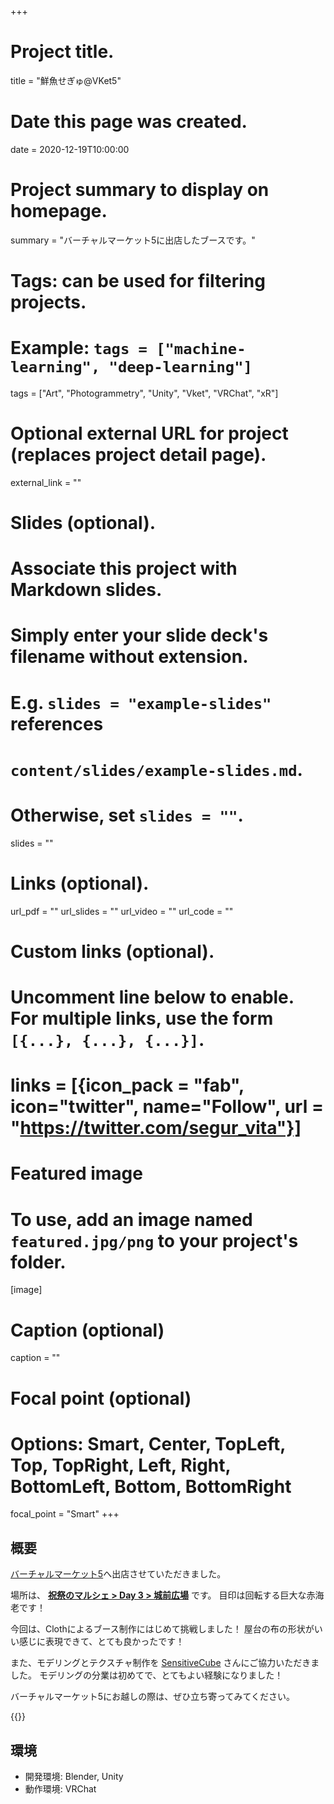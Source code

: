 +++
# Project title.
title = "鮮魚せぎゅ@VKet5"

# Date this page was created.
date = 2020-12-19T10:00:00

# Project summary to display on homepage.
summary = "バーチャルマーケット5に出店したブースです。"

# Tags: can be used for filtering projects.
# Example: `tags = ["machine-learning", "deep-learning"]`
tags = ["Art", "Photogrammetry", "Unity", "Vket", "VRChat", "xR"]

# Optional external URL for project (replaces project detail page).
external_link = ""

# Slides (optional).
#   Associate this project with Markdown slides.
#   Simply enter your slide deck's filename without extension.
#   E.g. `slides = "example-slides"` references 
#   `content/slides/example-slides.md`.
#   Otherwise, set `slides = ""`.
slides = ""

# Links (optional).
url_pdf = ""
url_slides = ""
url_video = ""
url_code = ""

# Custom links (optional).
#   Uncomment line below to enable. For multiple links, use the form `[{...}, {...}, {...}]`.
# links = [{icon_pack = "fab", icon="twitter", name="Follow", url = "https://twitter.com/segur_vita"}]

# Featured image
# To use, add an image named `featured.jpg/png` to your project's folder. 
[image]
  # Caption (optional)
  caption = ""

  # Focal point (optional)
  # Options: Smart, Center, TopLeft, Top, TopRight, Left, Right, BottomLeft, Bottom, BottomRight
  focal_point = "Smart"
+++



## 概要

[バーチャルマーケット5](https://www.v-market.work/v5/catalog/circle/2354)へ出店させていただきました。

場所は、 [**祝祭のマルシェ > Day 3 > 城前広場**](https://www.v-market.work/v5/catalog/world/24/3) です。
目印は回転する巨大な赤海老です！

今回は、Clothによるブース制作にはじめて挑戦しました！
屋台の布の形状がいい感じに表現できて、とても良かったです！

また、モデリングとテクスチャ制作を [SensitiveCube](https://twitter.com/onCube_jp) さんにご協力いただきました。
モデリングの分業は初めてで、とてもよい経験になりました！

バーチャルマーケット5にお越しの際は、ぜひ立ち寄ってみてください。

{{<twitter user="segur_vita" id="1342308310205153285" >}}


## 環境

- 開発環境: Blender, Unity
- 動作環境: VRChat



